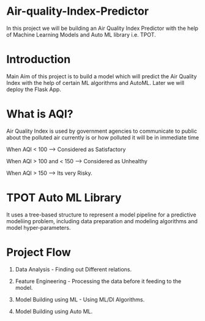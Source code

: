 # Air-quality-Index-Predictor
In this project we will be building an Air Quality Index Predictor with the help of Machine Learning Models and Auto ML library i.e. TPOT.

# Introduction
Main Aim of this project is to build a model which will predict the Air Quality Index with the help of certain ML algorithms and AutoML.
Later we will deploy the Flask App.

# What is AQI?
Air Quality Index is used by government agencies to communicate to public about the polluted air currently is or 
how polluted it will be in immediate time

When AQI < 100 --> Considered as Satisfactory

When AQI > 100 and < 150 --> Considered as Unhealthy

When AQI > 150 --> Its very Risky.

# TPOT Auto ML Library
It uses a tree-based structure to represent a model pipeline for a predictive modeliing problem, including data preparation and modeling
algorithms and model hyper-parameters.

# Project Flow

1) Data Analysis - Finding out Different relations.

2) Feature Engineering - Processing the data before it feeding to the model.

3) Model Building using ML - Using ML/Dl Algorithms.

4) Model Building using Auto ML.
 
